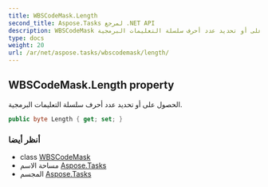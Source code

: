 ```yaml
---
title: WBSCodeMask.Length
second_title: Aspose.Tasks لمرجع .NET API
description: WBSCodeMask ملكية. الحصول على أو تحديد عدد أحرف سلسلة التعليمات البرمجية.
type: docs
weight: 20
url: /ar/net/aspose.tasks/wbscodemask/length/
---
```

## WBSCodeMask.Length property

الحصول على أو تحديد عدد أحرف سلسلة التعليمات البرمجية.

```csharp
public byte Length { get; set; }
```

### أنظر أيضا

* class [WBSCodeMask](../)
* مساحة الاسم [Aspose.Tasks](../../wbscodemask/)
* المجسم [Aspose.Tasks](../../../)


